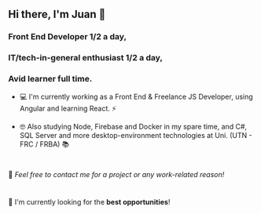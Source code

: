 ## Hi there, I'm Juan 👋
### Front End Developer 1/2 a day, 
### IT/tech-in-general enthusiast 1/2 a day, 
### Avid learner full time.

* 💻 I'm currently working as a Front End & Freelance JS Developer, using Angular and learning React. ⚡

* 🤓 Also studying Node, Firebase and Docker in my spare time, and C#, SQL Server and more desktop-environment technologies at Uni. (UTN - FRC / FRBA) 📚
#
💬 _Feel free to contact me for a project or any work-related reason!_ 
#
🔭 I'm currently looking for the __best opportunities__!

